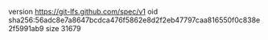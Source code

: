 version https://git-lfs.github.com/spec/v1
oid sha256:56adc8e7a8647bcdca476f5862e8d2f2eb47797caa816550f0c838e2f5991ab9
size 31679
